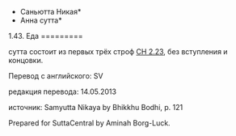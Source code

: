 * Саньютта Никая*
* Анна сутта*

1\.43\. Еда
\=\=\=\=\=\=\=\=\=

cутта состоит из первых трёх строф [СН 2\.23](/sn2\.23/ru/sv), без вступления и концовки\.

Перевод с английского: SV

редакция перевода: 14\.05\.2013

источник: Samyutta Nikaya by Bhikkhu Bodhi, p\. 121

Prepared for SuttaCentral by Aminah Borg\-Luck\.
